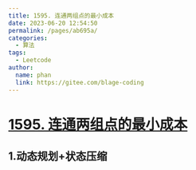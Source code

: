 ```yaml
---
title: 1595. 连通两组点的最小成本
date: 2023-06-20 12:54:50
permalink: /pages/ab695a/
categories:
  - 算法
tags:
  - Leetcode
author: 
  name: phan
  link: https://gitee.com/blage-coding
---
```

# [1595. 连通两组点的最小成本](https://leetcode.cn/problems/minimum-cost-to-connect-two-groups-of-points/)

## 1.动态规划+状态压缩